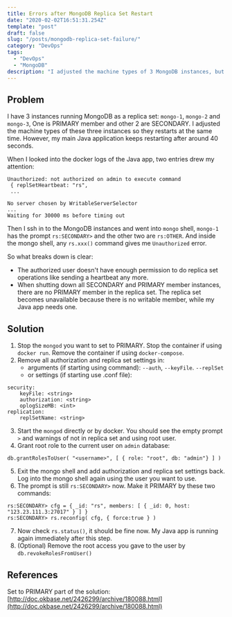 ```yaml
---
title: Errors after MongoDB Replica Set Restart
date: "2020-02-02T16:51:31.254Z"
template: "post"
draft: false
slug: "/posts/mongodb-replica-set-failure/"
category: "DevOps"
tags:
  - "DevOps"
  - "MongoDB"
description: "I adjusted the machine types of 3 MongoDB instances, but authorization lost and no PRIMARY member error happen to my replica set..."
---
```


## Problem
I have 3 instances running MongoDB as a replica set: `mongo-1`, `mongo-2` and `mongo-3`, One is PRIMARY member and other 2 are SECONDARY. I adjusted the machine types of these three instances so they restarts at the same time. However, my main Java application keeps restarting after around 40 seconds.

When I looked into the docker logs of the Java app, two entries drew my attention:
```
Unauthorized: not authorized on admin to execute command
 { replSetHeartbeat: "rs",
 ...
```
```
No server chosen by WritableServerSelector
...
Waiting for 30000 ms before timing out
```
Then I ssh in to the MongoDB instances and went into `mongo` shell, `mongo-1` has the prompt `rs:SECONDARY>` and the other two are `rs:OTHER`. And inside the mongo shell, any `rs.xxx()` command gives me `Unauthorized` error.

So what breaks down is clear:

- The authorized user doesn't have enough permission to do replica set operations like sending a heartbeat any more.
- When shutting down all SECONDARY and PRIMARY member instances, there are no PRIMARY member in the replica set. The replica set becomes unavailable because there is no writable member, while my Java app needs one.

## Solution
1. Stop the `mongod` you want to set to PRIMARY. Stop the container if using `docker run`. Remove the container if using `docker-compose`.
2. Remove all authorization and replica set settings in:
	- arguments (if starting using command): `--auth`, `--keyFile`. `--replSet`
	- or settings (if starting use .conf file): 
```
security:
    keyFile: <string>
    authorization: <string>
    oplogSizeMB: <int>
replication:
    replSetName: <string>
```
3.  Start the `mongod` directly or by docker. You should see the empty prompt `>` and warnings of not in replica set and using root user.
4. Grant root role to the current user on `admin` database:
```
db.grantRolesToUser( "<username>", [ { role: "root", db: "admin"} ] )
```
5. Exit the mongo shell and add authorization and replica set settings back. Log into the mongo shell again using the user you want to use.
6. The prompt is still `rs:SECONDARY>` now. Make it PRIMARY by these two commands:
```
rs:SECONDARY> cfg = { _id: "rs", members: [ { _id: 0, host: "123.23.111.3:27017" } ] }
rs:SECONDARY> rs.reconfig( cfg, { force:true } )
```
7. Now check `rs.status()`, it should be fine now. My Java app is running again immediately after this step.
8. (Optional) Remove the root access you gave to the user by `db.revokeRolesFromUser()`

## References

Set to PRIMARY part of the solution: [http://doc.okbase.net/2426299/archive/180088.html](http://doc.okbase.net/2426299/archive/180088.html)
